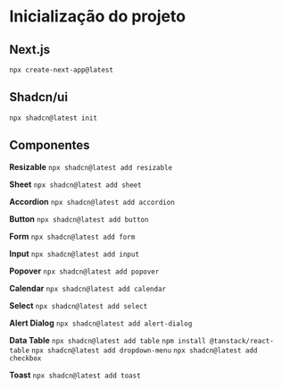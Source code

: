 # Inicialização do projeto

## Next.js

`npx create-next-app@latest`

## Shadcn/ui

`npx shadcn@latest init`

## Componentes

**Resizable**
`npx shadcn@latest add resizable`

**Sheet**
`npx shadcn@latest add sheet`

**Accordion**
`npx shadcn@latest add accordion`

**Button**
`npx shadcn@latest add button`

**Form**
`npx shadcn@latest add form`

**Input**
`npx shadcn@latest add input`

**Popover**
`npx shadcn@latest add popover`

**Calendar**
`npx shadcn@latest add calendar`

**Select**
`npx shadcn@latest add select`

**Alert Dialog**
`npx shadcn@latest add alert-dialog`

**Data Table**
`npx shadcn@latest add table`
`npm install @tanstack/react-table`
`npx shadcn@latest add dropdown-menu`
`npx shadcn@latest add checkbox`

**Toast**
`npx shadcn@latest add toast`
